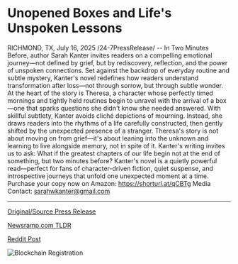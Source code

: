 # Unopened Boxes and Life's Unspoken Lessons

RICHMOND, TX, July 16, 2025 /24-7PressRelease/ -- In Two Minutes Before, author Sarah Kanter invites readers on a compelling emotional journey—not defined by grief, but by rediscovery, reflection, and the power of unspoken connections. Set against the backdrop of everyday routine and subtle mystery, Kanter's novel redefines how readers understand transformation after loss—not through sorrow, but through subtle wonder.  At the heart of the story is Theresa, a character whose perfectly timed mornings and tightly held routines begin to unravel with the arrival of a box—one that sparks questions she didn't know she needed answered. With skillful subtlety, Kanter avoids cliché depictions of mourning. Instead, she draws readers into the rhythms of a life carefully constructed, then gently shifted by the unexpected presence of a stranger.  Theresa's story is not about moving on from grief—it's about leaning into the unknown and learning to live alongside memory, not in spite of it. Kanter's writing invites us to ask: What if the greatest chapters of our life begin not at the end of something, but two minutes before?  Kanter's novel is a quietly powerful read—perfect for fans of character-driven fiction, quiet suspense, and introspective journeys that unfold one unexpected moment at a time.  Purchase your copy now on Amazon: https://shorturl.at/qCBTg Media Contact: sarahwkanter@gmail.com 

---

[Original/Source Press Release](https://www.24-7pressrelease.com/press-release/524909/unopened-boxes-and-lifes-unspoken-lessons)
                    

[Newsramp.com TLDR](https://newsramp.com/curated-news/sarah-kanter-s-in-two-minutes-before-explores-life-s-subtle-shifts-post-loss/e58cfd7a602395de03c8ec29e608fd8b) 

 



[Reddit Post](https://www.reddit.com/r/BookNews/comments/1m16bdi/sarah_kanters_in_two_minutes_before_explores/) 



![Blockchain Registration](https://cdn.newsramp.app/24-7PressRelease/qrcode/257/16/fastmYk9.webp)